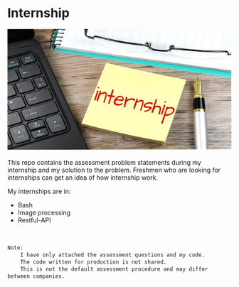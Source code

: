 # Internship

<div align="center">
 <img src="./Asset/banner.jpg" />
</div>

<br>    
This repo contains the assessment problem statements during my internship and my solution to the problem. Freshmen who are looking for internships can get an idea of how internship work. 

<br>

My internships are in:
- Bash
- Image processing
- Restful-API


<br>

    Note: 
        I have only attached the assessment questions and my code. 
        The code written for production is not shared. 
        This is not the default assessment procedure and may differ between companies.

